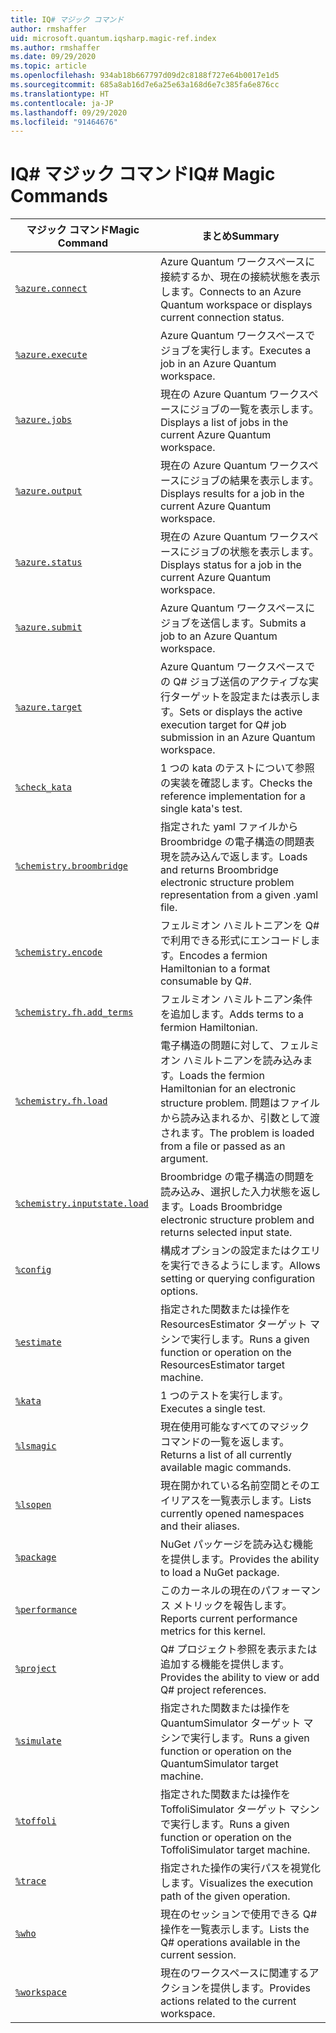 ```yaml
---
title: IQ# マジック コマンド
author: rmshaffer
uid: microsoft.quantum.iqsharp.magic-ref.index
ms.author: rmshaffer
ms.date: 09/29/2020
ms.topic: article
ms.openlocfilehash: 934ab18b667797d09d2c8188f727e64b0017e1d5
ms.sourcegitcommit: 685a8ab16d7e6a25e63a168d6e7c385fa6e876cc
ms.translationtype: HT
ms.contentlocale: ja-JP
ms.lasthandoff: 09/29/2020
ms.locfileid: "91464676"
---
```

# <a name="iq-magic-commands"></a><span data-ttu-id="455a1-102">IQ# マジック コマンド</span><span class="sxs-lookup"><span data-stu-id="455a1-102">IQ# Magic Commands</span></span>
| <span data-ttu-id="455a1-103">マジック コマンド</span><span class="sxs-lookup"><span data-stu-id="455a1-103">Magic Command</span></span> | <span data-ttu-id="455a1-104">まとめ</span><span class="sxs-lookup"><span data-stu-id="455a1-104">Summary</span></span> |
|---------------|---------|
| [`%azure.connect`](xref:microsoft.quantum.iqsharp.magic-ref.azure.connect) | <span data-ttu-id="455a1-105">Azure Quantum ワークスペースに接続するか、現在の接続状態を表示します。</span><span class="sxs-lookup"><span data-stu-id="455a1-105">Connects to an Azure Quantum workspace or displays current connection status.</span></span> |
| [`%azure.execute`](xref:microsoft.quantum.iqsharp.magic-ref.azure.execute) | <span data-ttu-id="455a1-106">Azure Quantum ワークスペースでジョブを実行します。</span><span class="sxs-lookup"><span data-stu-id="455a1-106">Executes a job in an Azure Quantum workspace.</span></span> |
| [`%azure.jobs`](xref:microsoft.quantum.iqsharp.magic-ref.azure.jobs) | <span data-ttu-id="455a1-107">現在の Azure Quantum ワークスペースにジョブの一覧を表示します。</span><span class="sxs-lookup"><span data-stu-id="455a1-107">Displays a list of jobs in the current Azure Quantum workspace.</span></span> |
| [`%azure.output`](xref:microsoft.quantum.iqsharp.magic-ref.azure.output) | <span data-ttu-id="455a1-108">現在の Azure Quantum ワークスペースにジョブの結果を表示します。</span><span class="sxs-lookup"><span data-stu-id="455a1-108">Displays results for a job in the current Azure Quantum workspace.</span></span> |
| [`%azure.status`](xref:microsoft.quantum.iqsharp.magic-ref.azure.status) | <span data-ttu-id="455a1-109">現在の Azure Quantum ワークスペースにジョブの状態を表示します。</span><span class="sxs-lookup"><span data-stu-id="455a1-109">Displays status for a job in the current Azure Quantum workspace.</span></span> |
| [`%azure.submit`](xref:microsoft.quantum.iqsharp.magic-ref.azure.submit) | <span data-ttu-id="455a1-110">Azure Quantum ワークスペースにジョブを送信します。</span><span class="sxs-lookup"><span data-stu-id="455a1-110">Submits a job to an Azure Quantum workspace.</span></span> |
| [`%azure.target`](xref:microsoft.quantum.iqsharp.magic-ref.azure.target) | <span data-ttu-id="455a1-111">Azure Quantum ワークスペースでの Q# ジョブ送信のアクティブな実行ターゲットを設定または表示します。</span><span class="sxs-lookup"><span data-stu-id="455a1-111">Sets or displays the active execution target for Q# job submission in an Azure Quantum workspace.</span></span> |
| [`%check_kata`](xref:microsoft.quantum.iqsharp.magic-ref.check_kata) | <span data-ttu-id="455a1-112">1 つの kata のテストについて参照の実装を確認します。</span><span class="sxs-lookup"><span data-stu-id="455a1-112">Checks the reference implementation for a single kata's test.</span></span> |
| [`%chemistry.broombridge`](xref:microsoft.quantum.iqsharp.magic-ref.chemistry.broombridge) | <span data-ttu-id="455a1-113">指定された yaml ファイルから Broombridge の電子構造の問題表現を読み込んで返します。</span><span class="sxs-lookup"><span data-stu-id="455a1-113">Loads and returns Broombridge electronic structure problem representation from a given .yaml file.</span></span> |
| [`%chemistry.encode`](xref:microsoft.quantum.iqsharp.magic-ref.chemistry.encode) | <span data-ttu-id="455a1-114">フェルミオン ハミルトニアンを Q# で利用できる形式にエンコードします。</span><span class="sxs-lookup"><span data-stu-id="455a1-114">Encodes a fermion Hamiltonian to a format consumable by Q#.</span></span> |
| [`%chemistry.fh.add_terms`](xref:microsoft.quantum.iqsharp.magic-ref.chemistry.fh.add_terms) | <span data-ttu-id="455a1-115">フェルミオン ハミルトニアン条件を追加します。</span><span class="sxs-lookup"><span data-stu-id="455a1-115">Adds terms to a fermion Hamiltonian.</span></span> |
| [`%chemistry.fh.load`](xref:microsoft.quantum.iqsharp.magic-ref.chemistry.fh.load) | <span data-ttu-id="455a1-116">電子構造の問題に対して、フェルミオン ハミルトニアンを読み込みます。</span><span class="sxs-lookup"><span data-stu-id="455a1-116">Loads the fermion Hamiltonian for an electronic structure problem.</span></span> <span data-ttu-id="455a1-117">問題はファイルから読み込まれるか、引数として渡されます。</span><span class="sxs-lookup"><span data-stu-id="455a1-117">The problem is loaded from a file or passed as an argument.</span></span> |
| [`%chemistry.inputstate.load`](xref:microsoft.quantum.iqsharp.magic-ref.chemistry.inputstate.load) | <span data-ttu-id="455a1-118">Broombridge の電子構造の問題を読み込み、選択した入力状態を返します。</span><span class="sxs-lookup"><span data-stu-id="455a1-118">Loads Broombridge electronic structure problem and returns selected input state.</span></span> |
| [`%config`](xref:microsoft.quantum.iqsharp.magic-ref.config) | <span data-ttu-id="455a1-119">構成オプションの設定またはクエリを実行できるようにします。</span><span class="sxs-lookup"><span data-stu-id="455a1-119">Allows setting or querying configuration options.</span></span> |
| [`%estimate`](xref:microsoft.quantum.iqsharp.magic-ref.estimate) | <span data-ttu-id="455a1-120">指定された関数または操作を ResourcesEstimator ターゲット マシンで実行します。</span><span class="sxs-lookup"><span data-stu-id="455a1-120">Runs a given function or operation on the ResourcesEstimator target machine.</span></span> |
| [`%kata`](xref:microsoft.quantum.iqsharp.magic-ref.kata) | <span data-ttu-id="455a1-121">1 つのテストを実行します。</span><span class="sxs-lookup"><span data-stu-id="455a1-121">Executes a single test.</span></span> |
| [`%lsmagic`](xref:microsoft.quantum.iqsharp.magic-ref.lsmagic) | <span data-ttu-id="455a1-122">現在使用可能なすべてのマジック コマンドの一覧を返します。</span><span class="sxs-lookup"><span data-stu-id="455a1-122">Returns a list of all currently available magic commands.</span></span> |
| [`%lsopen`](xref:microsoft.quantum.iqsharp.magic-ref.lsopen) | <span data-ttu-id="455a1-123">現在開かれている名前空間とそのエイリアスを一覧表示します。</span><span class="sxs-lookup"><span data-stu-id="455a1-123">Lists currently opened namespaces and their aliases.</span></span> |
| [`%package`](xref:microsoft.quantum.iqsharp.magic-ref.package) | <span data-ttu-id="455a1-124">NuGet パッケージを読み込む機能を提供します。</span><span class="sxs-lookup"><span data-stu-id="455a1-124">Provides the ability to load a NuGet package.</span></span> |
| [`%performance`](xref:microsoft.quantum.iqsharp.magic-ref.performance) | <span data-ttu-id="455a1-125">このカーネルの現在のパフォーマンス メトリックを報告します。</span><span class="sxs-lookup"><span data-stu-id="455a1-125">Reports current performance metrics for this kernel.</span></span> |
| [`%project`](xref:microsoft.quantum.iqsharp.magic-ref.project) | <span data-ttu-id="455a1-126">Q# プロジェクト参照を表示または追加する機能を提供します。</span><span class="sxs-lookup"><span data-stu-id="455a1-126">Provides the ability to view or add Q# project references.</span></span> |
| [`%simulate`](xref:microsoft.quantum.iqsharp.magic-ref.simulate) | <span data-ttu-id="455a1-127">指定された関数または操作を QuantumSimulator ターゲット マシンで実行します。</span><span class="sxs-lookup"><span data-stu-id="455a1-127">Runs a given function or operation on the QuantumSimulator target machine.</span></span> |
| [`%toffoli`](xref:microsoft.quantum.iqsharp.magic-ref.toffoli) | <span data-ttu-id="455a1-128">指定された関数または操作を ToffoliSimulator ターゲット マシンで実行します。</span><span class="sxs-lookup"><span data-stu-id="455a1-128">Runs a given function or operation on the ToffoliSimulator target machine.</span></span> |
| [`%trace`](xref:microsoft.quantum.iqsharp.magic-ref.trace) | <span data-ttu-id="455a1-129">指定された操作の実行パスを視覚化します。</span><span class="sxs-lookup"><span data-stu-id="455a1-129">Visualizes the execution path of the given operation.</span></span> |
| [`%who`](xref:microsoft.quantum.iqsharp.magic-ref.who) | <span data-ttu-id="455a1-130">現在のセッションで使用できる Q# 操作を一覧表示します。</span><span class="sxs-lookup"><span data-stu-id="455a1-130">Lists the Q# operations available in the current session.</span></span> |
| [`%workspace`](xref:microsoft.quantum.iqsharp.magic-ref.workspace) | <span data-ttu-id="455a1-131">現在のワークスペースに関連するアクションを提供します。</span><span class="sxs-lookup"><span data-stu-id="455a1-131">Provides actions related to the current workspace.</span></span> |
